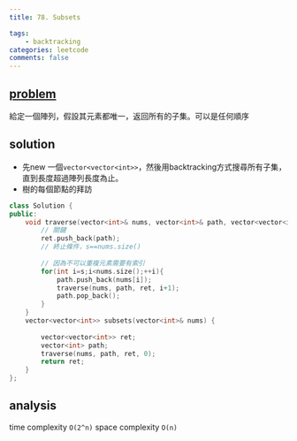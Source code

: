 ```yaml
---
title: 78. Subsets

tags:  
    - backtracking
categories: leetcode
comments: false
---
```


## [problem](https://leetcode.com/problems/subsets/)
給定一個陣列，假設其元素都唯一，返回所有的子集。可以是任何順序

## solution
- 先new 一個`vector<vector<int>>`，然後用backtracking方式搜尋所有子集，直到長度超過陣列長度為止。
- 樹的每個節點的拜訪

```c++
class Solution {
public:
    void traverse(vector<int>& nums, vector<int>& path, vector<vector<int>>& ret, int s){
        // 關鍵
        ret.push_back(path);
        // 終止條件，s==nums.size()
        
        // 因為不可以重複元素需要有索引
        for(int i=s;i<nums.size();++i){
            path.push_back(nums[i]);
            traverse(nums, path, ret, i+1);
            path.pop_back();
        }
    }
    vector<vector<int>> subsets(vector<int>& nums) {
        
        vector<vector<int>> ret;
        vector<int> path;
        traverse(nums, path, ret, 0);
        return ret;
    }
};
```
## analysis

time complexity `O(2^n)`
space complexity `O(n)`